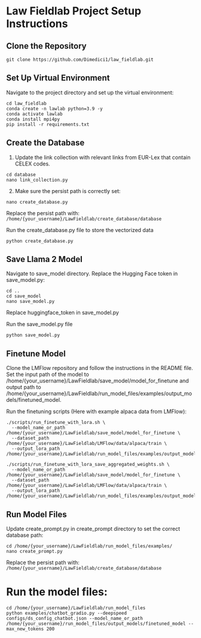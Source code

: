 # Law Fieldlab Project Setup Instructions

## Clone the Repository
```
git clone https://github.com/Dimedici1/law_fieldlab.git
```
## Set Up Virtual Environment
Navigate to the project directory and set up the virtual environment:
```
cd law_fieldlab
conda create -n lawlab python=3.9 -y
conda activate lawlab
conda install mpi4py
pip install -r requirements.txt
```
## Create the Database
1. Update the link collection with relevant links from EUR-Lex that contain CELEX codes.
```
cd database
nano link_collection.py
```
2. Make sure the persist path is correctly set:
```
nano create_database.py
```
Replace the persist path with: ```/home/{your_username}/LawFieldlab/create_database/database```

Run the create_database.py file to store the vectorized data
```
python create_database.py
```
## Save Llama 2 Model
Navigate to save_model directory. Replace the Hugging Face token in save_model.py:
```
cd ..
cd save_model
nano save_model.py
```
Replace huggingface_token in save_model.py

Run the save_model.py file
```
python save_model.py
```
## Finetune Model
Clone the LMFlow repository and follow the instructions in the README file. Set the input path of the model to /home/{your_username}/LawFieldlab/save_model/model_for_finetune and output path to /home/{your_username}/LawFieldlab/run_model_files/examples/output_models/finetuned_model.

Run the finetuning scripts (Here with example alpaca data from LMFlow):
```
./scripts/run_finetune_with_lora.sh \
  --model_name_or_path /home/{your_username}/LawFieldlab/save_model/model_for_finetune \
  --dataset_path /home/{your_username}/LawFieldlab/LMFlow/data/alpaca/train \
  --output_lora_path /home/{your_username}/LawFieldlab/run_model_files/examples/output_models/finetuned_model

./scripts/run_finetune_with_lora_save_aggregated_weights.sh \
  --model_name_or_path /home/{your_username}/LawFieldlab/save_model/model_for_finetune \
  --dataset_path /home/{your_username}/LawFieldlab/LMFlow/data/alpaca/train \
  --output_lora_path /home/{your_username}/LawFieldlab/run_model_files/examples/output_models/finetuned_model
```
## Run Model Files
Update create_prompt.py in create_prompt directory to set the correct database path:
```
cd /home/{your_username}/LawFieldlab/run_model_files/examples/
nano create_prompt.py
```
Replace the persist path with: ```/home/{your_username}/LawFieldlab/create_database/database```

# Run the model files:
```
cd /home/{your_username}/LawFieldlab/run_model_files
python examples/chatbot_gradio.py --deepspeed configs/ds_config_chatbot.json --model_name_or_path /home/{your_username}/run_model_files/output_models/finetuned_model --max_new_tokens 200
```
